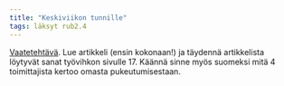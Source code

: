 ```yaml
---
title: "Keskiviikon tunnille"
tags: läksyt rub2.4
---
```


[Vaatetehtävä](http://svenska.yle.fi/artikel/2015/09/16/x3m-goes-modevecka). Lue artikkeli (ensin kokonaan!) ja täydennä artikkelista löytyvät sanat työvihkon sivulle 17. Käännä sinne myös suomeksi mitä 4 toimittajista kertoo omasta pukeutumisestaan.